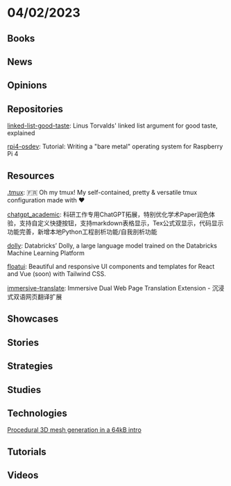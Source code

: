 # 04/02/2023

## Books

## News

## Opinions

## Repositories
[linked-list-good-taste](https://github.com/mkirchner/linked-list-good-taste): Linus Torvalds' linked list argument for good taste, explained

[rpi4-osdev](https://github.com/isometimes/rpi4-osdev): Tutorial: Writing a "bare metal" operating system for Raspberry Pi 4

## Resources
[.tmux](https://github.com/gpakosz/.tmux): 🇫🇷 Oh my tmux! My self-contained, pretty & versatile tmux configuration made with ❤️

[chatgpt_academic](https://github.com/binary-husky/chatgpt_academic): 科研工作专用ChatGPT拓展，特别优化学术Paper润色体验，支持自定义快捷按钮，支持markdown表格显示，Tex公式双显示，代码显示功能完善，新增本地Python工程剖析功能/自我剖析功能

[dolly](https://github.com/databrickslabs/dolly): Databricks’ Dolly, a large language model trained on the Databricks Machine Learning Platform

[floatui](https://github.com/MarsX-dev/floatui): Beautiful and responsive UI components and templates for React and Vue (soon) with Tailwind CSS.

[immersive-translate](https://github.com/immersive-translate/immersive-translate): Immersive Dual Web Page Translation Extension - 沉浸式双语网页翻译扩展

## Showcases

## Stories

## Strategies

## Studies

## Technologies
[Procedural 3D mesh generation in a 64kB intro](https://www.ctrl-alt-test.fr/2023/procedural-3d-mesh-generation-in-a-64kb-intro/)

## Tutorials

## Videos
